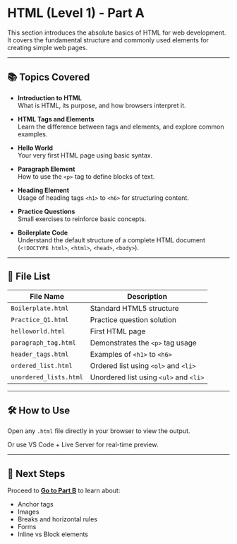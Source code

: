 # HTML (Level 1) - Part A

This section introduces the absolute basics of HTML for web development. It covers the fundamental structure and commonly used elements for creating simple web pages.

---

## 📚 Topics Covered

-  **Introduction to HTML**  
  What is HTML, its purpose, and how browsers interpret it.

-  **HTML Tags and Elements**  
  Learn the difference between tags and elements, and explore common examples.

-  **Hello World**  
  Your very first HTML page using basic syntax.

-  **Paragraph Element**  
  How to use the `<p>` tag to define blocks of text.

-  **Heading Element**  
  Usage of heading tags `<h1>` to `<h6>` for structuring content.

-  **Practice Questions**  
  Small exercises to reinforce basic concepts.

-  **Boilerplate Code**  
  Understand the default structure of a complete HTML document (`<!DOCTYPE html>`, `<html>`, `<head>`, `<body>`).

---

## 📂 File List

| File Name            | Description                                 |
|----------------------|---------------------------------------------|
| `Boilerplate.html`   | Standard HTML5 structure                    |
| `Practice_Q1.html`   | Practice question solution                  |
| `helloworld.html`    | First HTML page                             |
| `paragraph_tag.html` | Demonstrates the `<p>` tag usage            |
| `header_tags.html`   | Examples of `<h1>` to `<h6>`                |
| `ordered_list.html`  | Ordered list using `<ol>` and `<li>`       |
| `unordered_lists.html`| Unordered list using `<ul>` and `<li>`    |

---

## 🛠️ How to Use

Open any `.html` file directly in your browser to view the output.

Or use VS Code + Live Server for real-time preview.

---

## 🔗 Next Steps

Proceed to **[Go to Part B](../HTML%20%28%20Level%201%29%20-%20Part%20B)** to learn about:
- Anchor tags
- Images
- Breaks and horizontal rules
- Forms
- Inline vs Block elements
